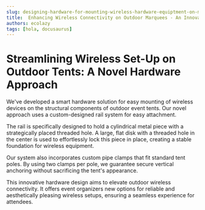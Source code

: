 ```yaml
---
slug: designing-hardware-for-mounting-wireless-hardware-equiptment-on-marquees
title:  Enhancing Wireless Connectivity on Outdoor Marquees - An Innovative Hardware Design
authors: ecolazy
tags: [hola, docusaurus]
---
```



# Streamlining Wireless Set-Up on Outdoor Tents: A Novel Hardware Approach
We've developed a smart hardware solution for easy mounting of wireless devices on the structural components of outdoor event tents. Our novel approach uses a custom-designed rail system for easy attachment.

The rail is specifically designed to hold a cylindrical metal piece with a strategically placed threaded hole. A large, flat disk with a threaded hole in the center is used to effortlessly lock this piece in place, creating a stable foundation for wireless equipment.

Our system also incorporates custom pipe clamps that fit standard tent poles. By using two clamps per pole, we guarantee secure vertical anchoring without sacrificing the tent's appearance.

This innovative hardware design aims to elevate outdoor wireless connectivity. It offers event organizers new options for reliable and aesthetically pleasing wireless setups, ensuring a seamless experience for attendees.

